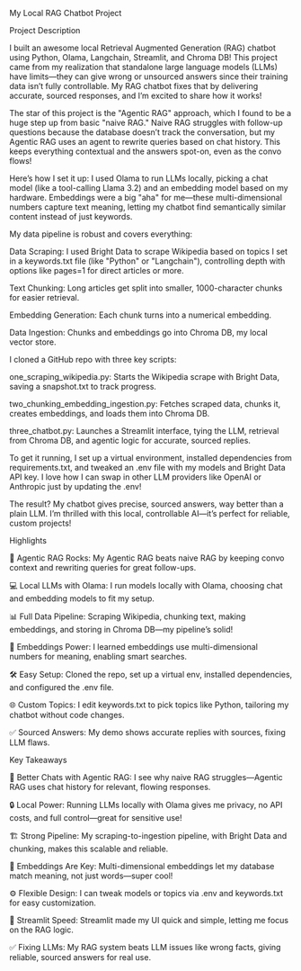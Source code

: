 My Local RAG Chatbot Project

Project Description

I built an awesome local Retrieval Augmented Generation (RAG) chatbot using Python, Olama, Langchain, Streamlit, and Chroma DB! This project came from my realization that standalone large language models (LLMs) have limits—they can give wrong or unsourced answers since their training data isn’t fully controllable. My RAG chatbot fixes that by delivering accurate, sourced responses, and I’m excited to share how it works!

The star of this project is the "Agentic RAG" approach, which I found to be a huge step up from basic "naive RAG." Naive RAG struggles with follow-up questions because the database doesn’t track the conversation, but my Agentic RAG uses an agent to rewrite queries based on chat history. This keeps everything contextual and the answers spot-on, even as the convo flows!

Here’s how I set it up: I used Olama to run LLMs locally, picking a chat model (like a tool-calling Llama 3.2) and an embedding model based on my hardware. Embeddings were a big "aha" for me—these multi-dimensional numbers capture text meaning, letting my chatbot find semantically similar content instead of just keywords.

My data pipeline is robust and covers everything:





Data Scraping: I used Bright Data to scrape Wikipedia based on topics I set in a keywords.txt file (like "Python" or "Langchain"), controlling depth with options like pages=1 for direct articles or more.



Text Chunking: Long articles get split into smaller, 1000-character chunks for easier retrieval.



Embedding Generation: Each chunk turns into a numerical embedding.



Data Ingestion: Chunks and embeddings go into Chroma DB, my local vector store.

I cloned a GitHub repo with three key scripts:





one_scraping_wikipedia.py: Starts the Wikipedia scrape with Bright Data, saving a snapshot.txt to track progress.



two_chunking_embedding_ingestion.py: Fetches scraped data, chunks it, creates embeddings, and loads them into Chroma DB.



three_chatbot.py: Launches a Streamlit interface, tying the LLM, retrieval from Chroma DB, and agentic logic for accurate, sourced replies.

To get it running, I set up a virtual environment, installed dependencies from requirements.txt, and tweaked an .env file with my models and Bright Data API key. I love how I can swap in other LLM providers like OpenAI or Anthropic just by updating the .env!

The result? My chatbot gives precise, sourced answers, way better than a plain LLM. I’m thrilled with this local, controllable AI—it’s perfect for reliable, custom projects!

Highlights





🤖 Agentic RAG Rocks: My Agentic RAG beats naive RAG by keeping convo context and rewriting queries for great follow-ups.



💻 Local LLMs with Olama: I run models locally with Olama, choosing chat and embedding models to fit my setup.



📊 Full Data Pipeline: Scraping Wikipedia, chunking text, making embeddings, and storing in Chroma DB—my pipeline’s solid!



🧠 Embeddings Power: I learned embeddings use multi-dimensional numbers for meaning, enabling smart searches.



🛠️ Easy Setup: Cloned the repo, set up a virtual env, installed dependencies, and configured the .env file.



🌐 Custom Topics: I edit keywords.txt to pick topics like Python, tailoring my chatbot without code changes.



✅ Sourced Answers: My demo shows accurate replies with sources, fixing LLM flaws.

Key Takeaways





🧠 Better Chats with Agentic RAG: I see why naive RAG struggles—Agentic RAG uses chat history for relevant, flowing responses.



🔒 Local Power: Running LLMs locally with Olama gives me privacy, no API costs, and full control—great for sensitive use!



🏗️ Strong Pipeline: My scraping-to-ingestion pipeline, with Bright Data and chunking, makes this scalable and reliable.



🎯 Embeddings Are Key: Multi-dimensional embeddings let my database match meaning, not just words—super cool!



⚙️ Flexible Design: I can tweak models or topics via .env and keywords.txt for easy customization.



🚀 Streamlit Speed: Streamlit made my UI quick and simple, letting me focus on the RAG logic.



✅ Fixing LLMs: My RAG system beats LLM issues like wrong facts, giving reliable, sourced answers for real use.
